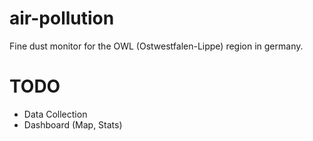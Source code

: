 # air-pollution

Fine dust monitor for the OWL (Ostwestfalen-Lippe) region in germany.

# TODO
  - Data Collection
  - Dashboard (Map, Stats)
